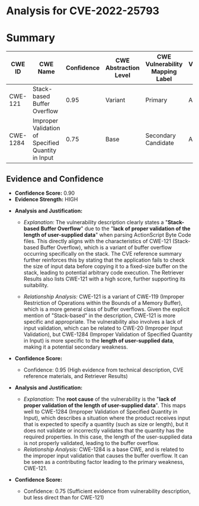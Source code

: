 # Analysis for CVE-2022-25793

# Summary
| CWE ID | CWE Name | Confidence | CWE Abstraction Level | CWE Vulnerability Mapping Label | CWE-Vulnerability Mapping Notes |
|---|---|---|---|---|---|
| CWE-121 | Stack-based Buffer Overflow | 0.95 | Variant | Primary | Allowed |
| CWE-1284 | Improper Validation of Specified Quantity in Input | 0.75 | Base | Secondary Candidate | Allowed |

## Evidence and Confidence

*   **Confidence Score:** 0.90
*   **Evidence Strength:** HIGH

- **Analysis and Justification:**  
  - *Explanation:* The vulnerability description clearly states a "**Stack-based Buffer Overflow**" due to the "**lack of proper validation of the length of user-supplied data**" when parsing ActionScript Byte Code files. This directly aligns with the characteristics of CWE-121 (Stack-based Buffer Overflow), which is a variant of buffer overflow occurring specifically on the stack. The CVE reference summary further reinforces this by stating that the application fails to check the size of input data before copying it to a fixed-size buffer on the stack, leading to potential arbitrary code execution. The Retriever Results also lists CWE-121 with a high score, further supporting its suitability.

  - *Relationship Analysis:* CWE-121 is a variant of CWE-119 (Improper Restriction of Operations within the Bounds of a Memory Buffer), which is a more general class of buffer overflows. Given the explicit mention of "Stack-based" in the description, CWE-121 is more specific and appropriate. The vulnerability also involves a lack of input validation, which can be related to CWE-20 (Improper Input Validation), but CWE-1284 (Improper Validation of Specified Quantity in Input) is more specific to the **length of user-supplied data**, making it a potential secondary weakness.

- **Confidence Score:**  
  - Confidence: 0.95 (High evidence from technical description, CVE reference materials, and Retriever Results)

- **Analysis and Justification:**  
  - *Explanation:* The **root cause** of the vulnerability is the "**lack of proper validation of the length of user-supplied data**". This maps well to CWE-1284 (Improper Validation of Specified Quantity in Input), which describes a situation where the product receives input that is expected to specify a quantity (such as size or length), but it does not validate or incorrectly validates that the quantity has the required properties. In this case, the length of the user-supplied data is not properly validated, leading to the buffer overflow.
  - *Relationship Analysis:* CWE-1284 is a base CWE, and is related to the improper input validation that causes the buffer overflow. It can be seen as a contributing factor leading to the primary weakness, CWE-121.
- **Confidence Score:**  
  - Confidence: 0.75 (Sufficient evidence from vulnerability description, but less direct than for CWE-121)